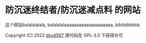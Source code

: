 # 防沉迷终结者/防沉迷减点料 的网站

这个网站balalalalala, balalalalaaaaaaaaaaaaaaaaaaaa, bibibibbbbb.

Copyright (C) 2022 [dsy4567](https://github.com/dsy4567)
源代码在 GPL-3.0 下获得许可
